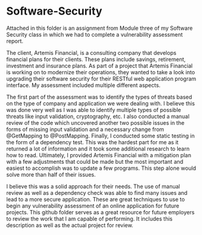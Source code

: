 # Software-Security

Attached in this folder is an assignment from Module three of my Software Security class in which we had to complete a vulnerability assessment report.

The client, Artemis Financial, is a consulting company that develops financial plans for their clients. These plans include savings, retirement, investment and insurance plans. As part of a project that Artemis Financial is working on to modernize their operations, they wanted to take a look into upgrading their software security for their RESTful web application program interface. My assessment included multiple different aspects.

The first part of the assessment was to identify the types of threats based on the type of company and application we were dealing with. I believe this was done very well as I was able to identify multiple types of possible threats like input validation, cryptography, etc. I also conducted a manual review of the code which uncovered another two possible issues in the forms of missing input validation and a necessary change from @GetMapping to @PostMapping. Finally, I conducted some static testing in the form of a dependency test. This was the hardest part for me as it returned a lot of information and it took some additional research to learn how to read. Ultimately, I provided Artemis Financial with a mitigation plan with a few adjustments that could be made but the most important and easiest to accomplish was to update a few programs. This step alone would solve more than half of their issues.

I believe this was a solid approach for their needs. The use of manual review as well as a dependency check was able to find many issues and lead to a more secure application. These are great techniques to use to begin any vulnerability assessment of an online application for future projects. This github folder serves as a great resource for future employers to review the work that I am capable of performing. It includes this description as well as the actual project for review.
